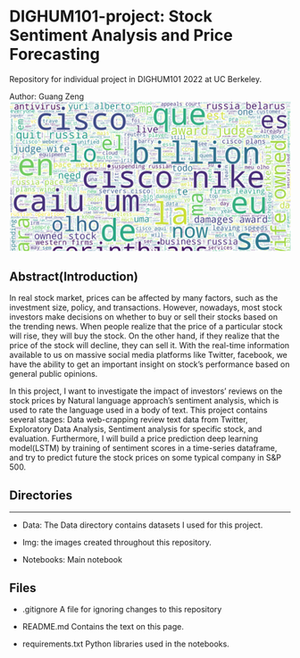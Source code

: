 # DIGHUM101-project: Stock Sentiment Analysis and Price Forecasting
Repository for individual project in DIGHUM101 2022 at UC Berkeley.

Author: Guang Zeng
![sentiment analysis on Stock](image.png)

## Abstract(Introduction)

In real stock market, prices can be affected by many factors, such as the investment size, policy, and transactions. However, nowadays, most stock investors make decisions on whether to buy or sell their stocks based on the trending news. When people realize that the price of a particular stock will rise, they will buy the stock. On the other hand, if they realize that the price of the stock will decline, they can sell it. With the real-time information available to us on massive social media platforms like Twitter, facebook, we have the ability to get an important insight on stock’s performance based on general public opinions. 

In this project, I want to investigate the impact of investors’ reviews on the stock prices by Natural language approach’s sentiment analysis, which is used to rate the language used in a body of text. This project contains several stages: Data web-crapping review text data from Twitter, Exploratory Data Analysis, Sentiment analysis for specific stock, and evaluation. Furthermore, I will build a price prediction deep learning model(LSTM) by training of sentiment scores in a time-series dataframe, and try to predict future the stock prices on some typical company in S&P 500.  


## Directories
***
* Data: The Data directory contains datasets I used for this project.

* Img: the images created throughout this repository.

* Notebooks: Main notebook 

## Files
* .gitignore A file for ignoring changes to this repository

* README.md Contains the text on this page.

* requirements.txt Python libraries used in the notebooks.
